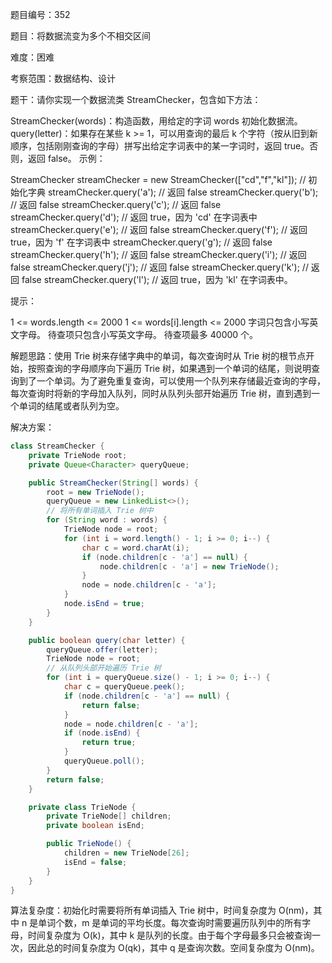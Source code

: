 题目编号：352

题目：将数据流变为多个不相交区间

难度：困难

考察范围：数据结构、设计

题干：请你实现一个数据流类 StreamChecker，包含如下方法：

StreamChecker(words)：构造函数，用给定的字词 words 初始化数据流。
query(letter)：如果存在某些 k >= 1，可以用查询的最后 k 个字符（按从旧到新顺序，包括刚刚查询的字母）拼写出给定字词表中的某一字词时，返回 true。否则，返回 false。
示例：

StreamChecker streamChecker = new StreamChecker(["cd","f","kl"]); // 初始化字典
streamChecker.query('a');          // 返回 false
streamChecker.query('b');          // 返回 false
streamChecker.query('c');          // 返回 false
streamChecker.query('d');          // 返回 true，因为 'cd' 在字词表中
streamChecker.query('e');          // 返回 false
streamChecker.query('f');          // 返回 true，因为 'f' 在字词表中
streamChecker.query('g');          // 返回 false
streamChecker.query('h');          // 返回 false
streamChecker.query('i');          // 返回 false
streamChecker.query('j');          // 返回 false
streamChecker.query('k');          // 返回 false
streamChecker.query('l');          // 返回 true，因为 'kl' 在字词表中。
 

提示：

1 <= words.length <= 2000
1 <= words[i].length <= 2000
字词只包含小写英文字母。
待查项只包含小写英文字母。
待查项最多 40000 个。

解题思路：使用 Trie 树来存储字典中的单词，每次查询时从 Trie 树的根节点开始，按照查询的字母顺序向下遍历 Trie 树，如果遇到一个单词的结尾，则说明查询到了一个单词。为了避免重复查询，可以使用一个队列来存储最近查询的字母，每次查询时将新的字母加入队列，同时从队列头部开始遍历 Trie 树，直到遇到一个单词的结尾或者队列为空。

解决方案：

```java
class StreamChecker {
    private TrieNode root;
    private Queue<Character> queryQueue;

    public StreamChecker(String[] words) {
        root = new TrieNode();
        queryQueue = new LinkedList<>();
        // 将所有单词插入 Trie 树中
        for (String word : words) {
            TrieNode node = root;
            for (int i = word.length() - 1; i >= 0; i--) {
                char c = word.charAt(i);
                if (node.children[c - 'a'] == null) {
                    node.children[c - 'a'] = new TrieNode();
                }
                node = node.children[c - 'a'];
            }
            node.isEnd = true;
        }
    }

    public boolean query(char letter) {
        queryQueue.offer(letter);
        TrieNode node = root;
        // 从队列头部开始遍历 Trie 树
        for (int i = queryQueue.size() - 1; i >= 0; i--) {
            char c = queryQueue.peek();
            if (node.children[c - 'a'] == null) {
                return false;
            }
            node = node.children[c - 'a'];
            if (node.isEnd) {
                return true;
            }
            queryQueue.poll();
        }
        return false;
    }

    private class TrieNode {
        private TrieNode[] children;
        private boolean isEnd;

        public TrieNode() {
            children = new TrieNode[26];
            isEnd = false;
        }
    }
}
```

算法复杂度：初始化时需要将所有单词插入 Trie 树中，时间复杂度为 O(nm)，其中 n 是单词个数，m 是单词的平均长度。每次查询时需要遍历队列中的所有字母，时间复杂度为 O(k)，其中 k 是队列的长度。由于每个字母最多只会被查询一次，因此总的时间复杂度为 O(qk)，其中 q 是查询次数。空间复杂度为 O(nm)。